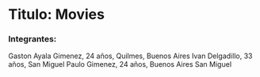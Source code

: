 # Titulo: Movies

### Integrantes:

Gaston Ayala Gimenez, 24 años, Quilmes, Buenos Aires
Ivan Delgadillo, 33 años, San Miguel
Paulo Gimenez, 24 años, Buenos Aires San Miguel 